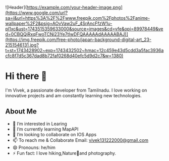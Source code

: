 ![Header](https://example.com/your-header-image.png](https://www.google.com/url?sa=i&url=https%3A%2F%2Fwww.freepik.com%2Fphotos%2Fanime-wallpaper%2F2&psig=AOvVaw2uF_4SrAncFfzW1u-pl1xc&ust=1743515359633000&source=images&cd=vfe&opi=89978449&ved=0CBQQjRxqFwoTCNi23Ye7tIwDFQAAAAAdAAAAABAJ)](https://img.freepik.com/free-photo/japan-background-digital-art_23-2151546131.jpg?t=st=1743428902~exp=1743432502~hmac=12c459e43d5cdd3a5fac3936acfc8f7d5c367dad8b72faf0268d40efc5d9d2c7&w=1380)
# Hi there 👋

I'm Vivek, a passionate developer from Tamilnadu. I love working on innovative projects and am constantly learning new technologies.

## About Me

- 👀 I’m interested in Learing
- 🌱 I’m currently learning MapAPI
- 💞️ I’m looking to collaborate on IOS Apps
- 📫 To reach me & Collaborate Email: vivek131222000@gmail.com
- 😄 Pronouns: he/him
- ⚡ Fun fact: I love hiking,Nature🌱and photography.


